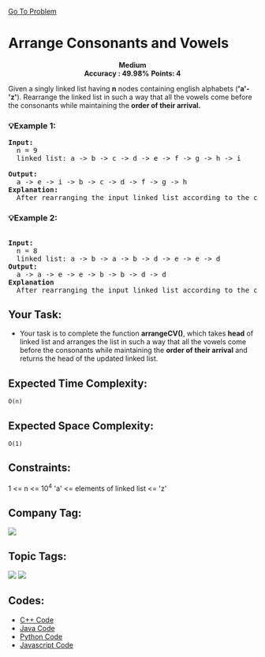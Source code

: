 [Go To Problem](https://www.geeksforgeeks.org/problems/arrange-consonants-and-vowels/1)
# Arrange Consonants and Vowels

<div align="center">
  <strong>Medium</strong>    
</div>
<div align="center">
       <strong>Accuracy : 49.98%</strong>    
               <strong>Points: 4</strong>
</div>

Given a singly linked list having <strong>n</strong> nodes containing english alphabets (<strong>'a'-'z'</strong>). Rearrange the linked list in such a way that all the vowels come before the consonants while maintaining the <strong>order of their arrival.</strong> 

### 💡Example 1:
<pre>
<strong>Input:</strong>
  n = 9
  linked list: a -> b -> c -> d -> e -> f -> g -> h -> i 

<strong>Output:</strong> 
  a -> e -> i -> b -> c -> d -> f -> g -> h 
<strong>Explanation:</strong>
  After rearranging the input linked list according to the condition the resultant linked list will be as shown in output.
</pre>
### 💡Example 2:
<pre>

<strong>Input:</strong>
  n = 8
  linked list: a -> b -> a -> b -> d -> e -> e -> d 
<strong>Output:</strong> 
  a -> a -> e -> e -> b -> b -> d -> d
<strong>Explanation</strong>
  After rearranging the input linked list according to the condition the resultant linked list will be as shown in output.
</pre>
## Your Task:
  - Your task is to complete the function <strong>arrangeCV()</strong>, which takes <strong>head</strong> of linked list and arranges the list in such a way that all the vowels come before the consonants while maintaining the <strong>order of their arrival</strong> and returns the head of the updated linked list.  
## Expected Time Complexity:
 ```O(n)```
## Expected Space Complexity: 
```O(1)```

## Constraints: 
1 <= n <= 10<sup>4</sup>
'a' <= elements of linked list <= 'z'

## Company Tag: 
<p align="left">


<a href="https://www.geeksforgeeks.org/explore/?company[]=Amazon"><img src="https://img.shields.io/badge/Amazon-10000?style=for-the-badge&logo=Amazon&logoColor=&labelColor=FEFAF6&color=ff9900"/></a>

## Topic Tags:
<p align="left">
   <a href="https://www.geeksforgeeks.org/explore/?category[]=Linked%20List"><img src="https://img.shields.io/badge/Linked%20List-258FFA?style=flat&logo=Linked%20List&logoColor=FF&labelColor=43822C&color=43822C" /></a>
   <a href="https://www.geeksforgeeks.org/explore/?category[]=Data%20Structures"><img src="https://img.shields.io/badge/Data%20Structures-100000?style=flat&logo=Data Structures&logoColor=F7F7F7&labelcolor=2A79D7&color=2A79D7" /></a>
 
## Codes:

 - [C++ Code](https://github.com/HackResist/GeeksForGeeks-POTD/blob/main/01-05-2024/Arrange%20Consonants%20and%20Vowels.cpp) 
 - [Java Code](https://github.com/HackResist/GeeksForGeeks-POTD/blob/main/01-05-2024/Arrange%20Consonants%20and%20Vowels.java)
 - [Python Code](https://github.com/HackResist/GeeksForGeeks-POTD/blob/main/01-05-2024/Arrange%20Consonants%20and%20Vowels.py)
  - [Javascript Code](https://github.com/HackResist/GeeksForGeeks-POTD/blob/main/01-05-2024/Arrange%20Consonants%20and%20Vowels.js)


 
